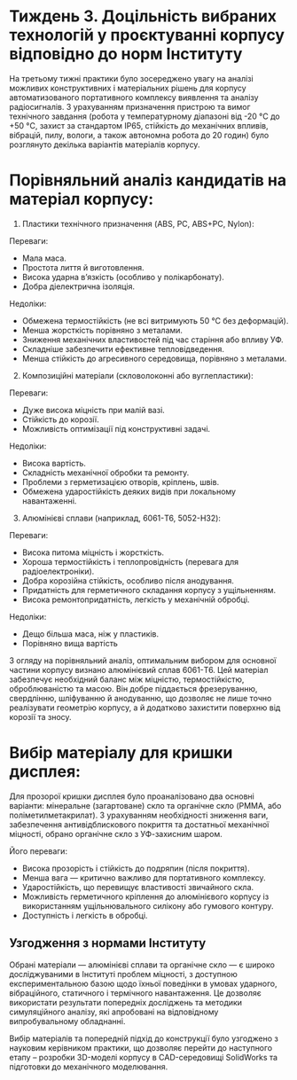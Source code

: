 # Тиждень 3. Доцільність вибраних технологій у проєктуванні корпусу відповідно до норм Інституту

На третьому тижні практики було зосереджено увагу на аналізі можливих конструктивних і матеріальних рішень для корпусу автоматизованого портативного комплексу виявлення та аналізу радіосигналів. З урахуванням призначення пристрою та вимог технічного завдання (робота у температурному діапазоні від -20 °C до +50 °C, захист за стандартом IP65, стійкість до механічних впливів, вібрацій, пилу, вологи, а також автономна робота до 20 годин) було розглянуто декілька варіантів матеріалів корпусу.

# Порівняльний аналіз кандидатів на матеріал корпусу:

1. Пластики технічного призначення (ABS, PC, ABS+PC, Nylon):

Переваги:

* Мала маса.
* Простота лиття й виготовлення.
* Висока ударна в’язкість (особливо у полікарбонату).
* Добра діелектрична ізоляція.

Недоліки:

* Обмежена термостійкість (не всі витримують 50 °C без деформацій).
* Менша жорсткість порівняно з металами.
* Зниження механічних властивостей під час старіння або впливу УФ.
* Складніше забезпечити ефективне тепловідведення.
* Менша стійкість до агресивного середовища, порівняно з металами.

2. Композиційні матеріали (скловолоконні або вуглепластики):


Переваги:

* Дуже висока міцність при малій вазі.
* Стійкість до корозії.
* Можливість оптимізації під конструктивні задачі.

Недоліки:

* Висока вартість.
* Складність механічної обробки та ремонту.
* Проблеми з герметизацією отворів, кріплень, швів.
* Обмежена ударостійкість деяких видів при локальному навантаженні.

3. Алюмінієві сплави (наприклад, 6061-T6, 5052-H32):

Переваги:

* Висока питома міцність і жорсткість.
* Хороша термостійкість і теплопровідність (перевага для радіоелектроніки).
* Добра корозійна стійкість, особливо після анодування.
* Придатність для герметичного складання корпусу з ущільненням.
* Висока ремонтопридатність, легкість у механічній обробці.

Недоліки:

* Дещо більша маса, ніж у пластиків.
* Порівняно вища вартість

З огляду на порівняльний аналіз, оптимальним вибором для основної частини корпусу визнано алюмінієвий сплав 6061-T6. Цей матеріал забезпечує необхідний баланс між міцністю, термостійкістю, оброблюваністю та масою. Він добре піддається фрезеруванню, свердлінню, шліфуванню й анодуванню, що дозволяє не лише точно реалізувати геометрію корпусу, а й додатково захистити поверхню від корозії та зносу.

# Вибір матеріалу для кришки дисплея:

Для прозорої кришки дисплея було проаналізовано два основні варіанти: мінеральне (загартоване) скло та органічне скло (PMMA, або поліметилметакрилат). З урахуванням необхідності зниження ваги, забезпечення антивідблискового покриття та достатньої механічної міцності, обрано органічне скло з УФ-захисним шаром.

Його переваги:

* Висока прозорість і стійкість до подряпин (після покриття).
* Менша вага — критично важливо для портативного комплексу.
* Ударостійкість, що перевищує властивості звичайного скла.
* Можливість герметичного кріплення до алюмінієвого корпусу із використанням ущільнювального силікону або гумового контуру.
* Доступність і легкість в обробці.

## Узгодження з нормами Інституту

Обрані матеріали — алюмінієві сплави та органічне скло — є широко досліджуваними в Інституті проблем міцності, з доступною експериментальною базою щодо їхньої поведінки в умовах ударного, вібраційного, статичного і термічного навантаження. Це дозволяє використати результати попередніх досліджень та методики симуляційного аналізу, які апробовані на відповідному випробувальному обладнанні.

Вибір матеріалів та попередній підхід до конструкції було узгоджено з науковим керівником практики, що дозволяє перейти до наступного етапу – розробки 3D-моделі корпусу в CAD-середовищі SolidWorks та підготовки до механічного моделювання.